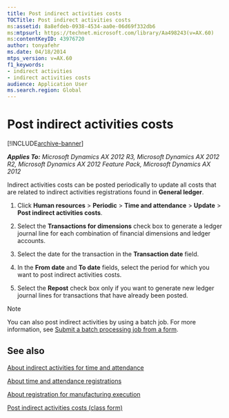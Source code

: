 ```yaml
---
title: Post indirect activities costs
TOCTitle: Post indirect activities costs
ms:assetid: 8a8efdeb-0938-4534-aa0e-06d69f332db6
ms:mtpsurl: https://technet.microsoft.com/library/Aa498243(v=AX.60)
ms:contentKeyID: 43976720
author: tonyafehr
ms.date: 04/18/2014
mtps_version: v=AX.60
f1_keywords:
- indirect activities
- indirect activities costs
audience: Application User
ms.search.region: Global
---
```


# Post indirect activities costs 


[!INCLUDE[archive-banner](includes/archive-banner.md)]


_**Applies To:** Microsoft Dynamics AX 2012 R3, Microsoft Dynamics AX 2012 R2, Microsoft Dynamics AX 2012 Feature Pack, Microsoft Dynamics AX 2012_

Indirect activities costs can be posted periodically to update all costs that are related to indirect activities registrations found in **General ledger**.

1.  Click **Human resources** \> **Periodic** \> **Time and attendance** \> **Update** \> **Post indirect activities costs**.

2.  Select the **Transactions for dimensions** check box to generate a ledger journal line for each combination of financial dimensions and ledger accounts.

3.  Select the date for the transaction in the **Transaction date** field.

4.  In the **From date** and **To date** fields, select the period for which you want to post indirect activities costs.

5.  Select the **Repost** check box only if you want to generate new ledger journal lines for transactions that have already been posted.


> [!NOTE]
> <P>You can also post indirect activities by using a batch job. For more information, see <A href="submit-a-batch-processing-job-from-a-form.md">Submit a batch processing job from a form</A>.</P>



## See also

[About indirect activities for time and attendance](about-indirect-activities-for-time-and-attendance.md)

[About time and attendance registrations](about-time-and-attendance-registrations.md)

[About registration for manufacturing execution](about-registration-for-manufacturing-execution.md)

[Post indirect activities costs (class form)](https://technet.microsoft.com/library/bb220735\(v=ax.60\))

  


